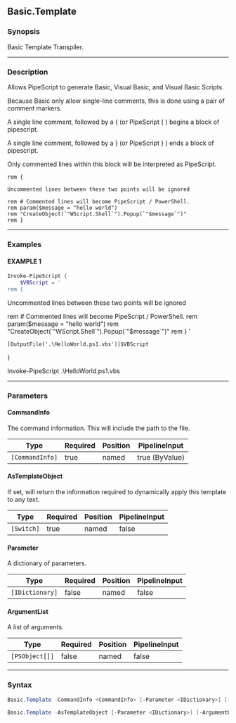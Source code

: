 Basic.Template
--------------




### Synopsis
Basic Template Transpiler.



---


### Description

Allows PipeScript to generate Basic, Visual Basic, and Visual Basic Scripts.

Because Basic only allow single-line comments, this is done using a pair of comment markers.

A single line comment, followed by a { (or PipeScript { ) begins a block of pipescript.

A single line comment, followed by a } (or PipeScript } ) ends a block of pipescript.

Only commented lines within this block will be interpreted as PipeScript.
        
```VBScript    
rem {

Uncommented lines between these two points will be ignored

rem # Commented lines will become PipeScript / PowerShell.
rem param($message = "hello world")
rem "CreateObject(`"WScript.Shell`").Popup(`"$message`")" 
rem }
```



---


### Examples
#### EXAMPLE 1
```PowerShell
Invoke-PipeScript {
    $VBScript = '    
rem {
```
Uncommented lines between these two points will be ignored

rem # Commented lines will become PipeScript / PowerShell.
rem param($message = "hello world")
rem "CreateObject(`"WScript.Shell`").Popup(`"$message`")" 
rem }
'

    [OutputFile('.\HelloWorld.ps1.vbs')]$VBScript
}

Invoke-PipeScript .\HelloWorld.ps1.vbs


---


### Parameters
#### **CommandInfo**

The command information.  This will include the path to the file.






|Type           |Required|Position|PipelineInput |
|---------------|--------|--------|--------------|
|`[CommandInfo]`|true    |named   |true (ByValue)|



#### **AsTemplateObject**

If set, will return the information required to dynamically apply this template to any text.






|Type      |Required|Position|PipelineInput|
|----------|--------|--------|-------------|
|`[Switch]`|true    |named   |false        |



#### **Parameter**

A dictionary of parameters.






|Type           |Required|Position|PipelineInput|
|---------------|--------|--------|-------------|
|`[IDictionary]`|false   |named   |false        |



#### **ArgumentList**

A list of arguments.






|Type          |Required|Position|PipelineInput|
|--------------|--------|--------|-------------|
|`[PSObject[]]`|false   |named   |false        |





---


### Syntax
```PowerShell
Basic.Template -CommandInfo <CommandInfo> [-Parameter <IDictionary>] [-ArgumentList <PSObject[]>] [<CommonParameters>]
```
```PowerShell
Basic.Template -AsTemplateObject [-Parameter <IDictionary>] [-ArgumentList <PSObject[]>] [<CommonParameters>]
```

